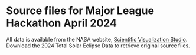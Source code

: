 # Source files for Major League Hackathon April 2024

All data is available from the NASA website, [Scientific Visualization Studio](https://svs.gsfc.nasa.gov/5073). Download the 2024 Total Solar Eclipse Data to retrieve original source files.
